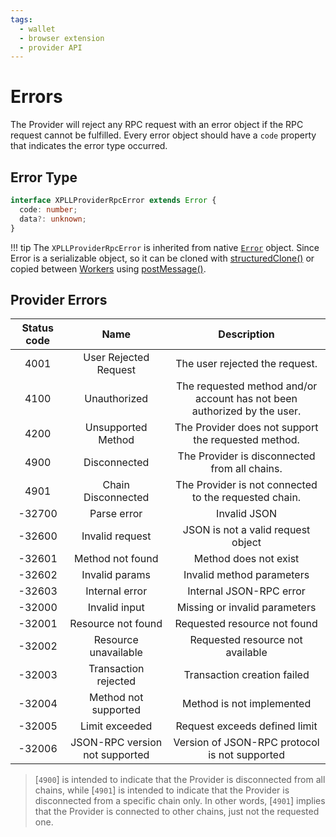 ```yaml
---
tags:
  - wallet
  - browser extension
  - provider API
---
```


# Errors

The Provider will reject any RPC request with an error object if the RPC request cannot be fulfilled.
Every error object should have a `code` property that indicates the error type occurred.

## Error Type

```ts
interface XPLLProviderRpcError extends Error {
  code: number;
  data?: unknown;
}
```

!!! tip
The `XPLLProviderRpcError` is inherited from native [`Error`][error] object.
Since Error is a serializable object,
so it can be cloned with [structuredClone()][structuredClone] or copied between [Workers][worker] using [postMessage()][postMessage].

## Provider Errors

| Status code |              Name              |                               Description                                |
| :---------: | :----------------------------: | :----------------------------------------------------------------------: |
|    4001     |     User Rejected Request      |                      The user rejected the request.                      |
|    4100     |          Unauthorized          | The requested method and/or account has not been authorized by the user. |
|    4200     |       Unsupported Method       |           The Provider does not support the requested method.            |
|    4900     |          Disconnected          |              The Provider is disconnected from all chains.               |
|    4901     |       Chain Disconnected       |          The Provider is not connected to the requested chain.           |
|   -32700    |          Parse error           |                               Invalid JSON                               |
|   -32600    |        Invalid request         |                    JSON is not a valid request object                    |
|   -32601    |        Method not found        |                          Method does not exist                           |
|   -32602    |         Invalid params         |                        Invalid method parameters                         |
|   -32603    |         Internal error         |                         Internal JSON-RPC error                          |
|   -32000    |         Invalid input          |                      Missing or invalid parameters                       |
|   -32001    |       Resource not found       |                       Requested resource not found                       |
|   -32002    |      Resource unavailable      |                     Requested resource not available                     |
|   -32003    |      Transaction rejected      |                       Transaction creation failed                        |
|   -32004    |      Method not supported      |                        Method is not implemented                         |
|   -32005    |         Limit exceeded         |                      Request exceeds defined limit                       |
|   -32006    | JSON-RPC version not supported |              Version of JSON-RPC protocol is not supported               |

> [`4900`] is intended to indicate that the Provider is disconnected from all chains,
> while [`4901`] is intended to indicate that the Provider is disconnected from a specific chain only.
> In other words, [`4901`] implies that the Provider is connected to other chains, just not the requested one.

[error]: https://developer.mozilla.org/en-US/docs/Web/JavaScript/Reference/Global_Objects/Error
[structuredClone]: https://developer.mozilla.org/en-US/docs/Web/API/structuredClone
[postMessage]: https://developer.mozilla.org/en-US/docs/Web/API/Worker/postMessage
[worker]: https://developer.mozilla.org/en-US/docs/Web/API/Worker
